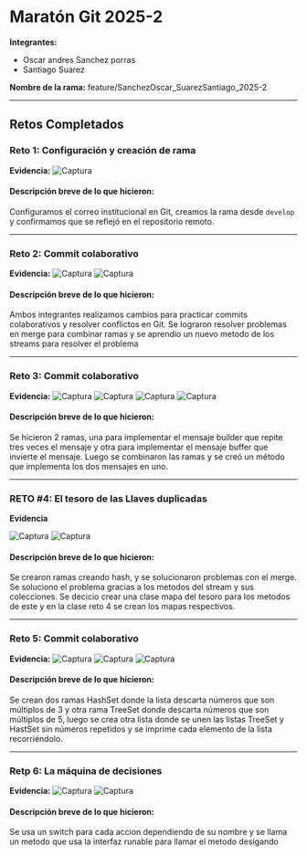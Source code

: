 # Maratón Git 2025-2

**Integrantes:**
- Oscar andres Sanchez porras
- Santiago Suarez

**Nombre de la rama:** feature/SanchezOscar_SuarezSantiago_2025-2

---

## Retos Completados

### Reto 1: Configuración y creación de rama
**Evidencia:**
![Captura](imagenes/reto1.png)

<h4>Descripción breve de lo que hicieron:  
</h4>

Configuramos el correo institucional en Git, creamos la rama desde `develop` y confirmamos que se reflejó en el repositorio remoto.

---

### Reto 2: Commit colaborativo
**Evidencia:**
![Captura](imagenes/reto2.png)
![Captura](imagenes/)

<h4>Descripción breve de lo que hicieron:  
</h4>
Ambos integrantes realizamos cambios para practicar commits colaborativos y resolver conflictos en Git.
Se lograron resolver problemas en merge para combinar ramas
y se aprendio un nuevo metodo de los streams para resolver el problema

---
### Reto 3: Commit colaborativo
**Evidencia:**
![Captura](imagenes/reto3.png)
![Captura](imagenes/reto3CodigoE.png)
![Captura](imagenes/reto3CodigoM.png)
![Captura](imagenes/reto3CodigoR.png)

<h4>Descripción breve de lo que hicieron:  
</h4>
Se hicieron 2 ramas, una para implementar el mensaje builder que repite tres veces el mensaje y otra para implementar el mensaje buffer que invierte el mensaje. Luego se
combinaron las ramas y se creó un método que implementa los dos mensajes en uno.

---
### RETO #4: El tesoro de las Llaves duplicadas
**Evidencia**

![Captura](imagenes/reto4.png)
![Captura](imagenes/reto4_1.png)


<h4>Descripción breve de lo que hicieron:  
</h4>
Se crearon ramas creando hash, y se solucionaron problemas con el merge.
Se soluciono el problema gracias a los metodos del stream y sus colecciones.
Se decicio crear una clase mapa del tesoro para los metodos de este y en la clase reto 4 
se crean los mapas respectivos. 

---
### Reto 5: Commit colaborativo
**Evidencia:**
![Captura](imagenes/reto5Resultado.png)
![Captura](imagenes/reto5Codigo1.png)
![Captura](imagenes/reto5Codigo2.png)

<h4>Descripción breve de lo que hicieron:  
</h4>

Se crean dos ramas HashSet donde la lista descarta números que son múltiplos de 3 y otra rama TreeSet donde descarta números que son múltiplos de 5, luego se crea otra lista donde se unen las listas TreeSet y HastSet sin números repetidos y se imprime cada elemento de la lista recorriéndolo.

---
### Retp 6: La máquina de decisiones

**Evidencia:**
![Captura](imagenes/reto6.png)
![Captura](imagenes/reto6_1.png)

<h4>Descripción breve de lo que hicieron:  
</h4>
Se usa un switch para cada accion dependiendo de su nombre y se llama un metodo que usa la interfaz runable para llamar el metodo desigando